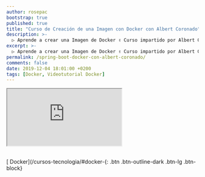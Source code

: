 ```yaml
---
author: rosepac
bootstrap: true
published: true
title: "Curso de Creación de una Imagen con Docker con Albert Coronado"
description: >-
  ▷ Aprende a crear una Imagen de Docker ✌️ Curso impartido por Albert Coronado
excerpt: >-
  ▷ Aprende a crear una Imagen de Docker ✌️ Curso impartido por Albert Coronado
permalink: /spring-boot-docker-con-albert-coronado/
comments: false
date: 2019-12-04 18:01:00 +0200
tags: [Docker, Videotutorial Docker]
---
```


<div class="embed-responsive embed-responsive-16by9">
  <iframe class="embed-responsive-item" src="https://www.youtube-nocookie.com/embed/videoseries?list=PLwH0tlWs8nkTQ8lNQ1usKML8pxAP4hEMH" allowfullscreen></iframe>
</div><br/>

[<i class="fab fa-docker"></i> Docker](/cursos-tecnologia/#docker-{: .btn .btn-outline-dark .btn-lg .btn-block}
